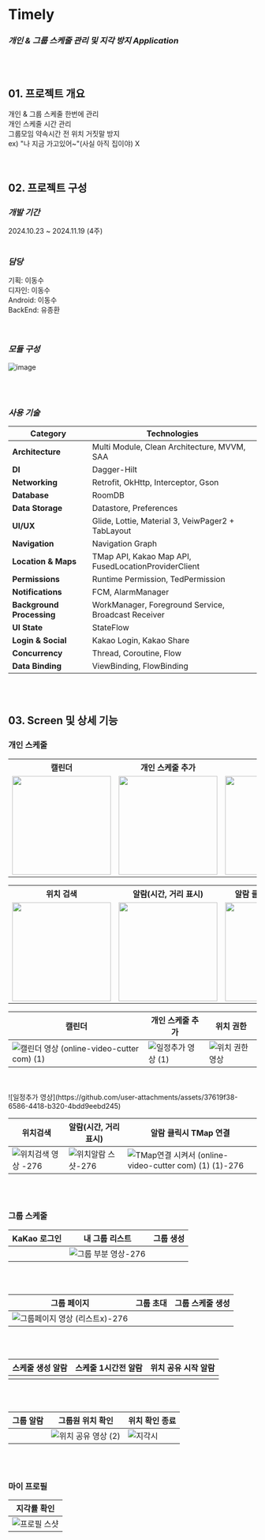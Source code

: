 # Timely
### ***개인 & 그룹 스케줄 관리 및 지각 방지 Application***
<br><br>
## 01. 프로젝트 개요
개인 & 그룹 스케줄 한번에 관리     
개인 스케줄 시간 관리   
그룹모임 약속시간 전 위치 거짓말 방지    
  ex) "나 지금 가고있어~"(사실 아직 집이야) X   
<br><br>




## 02. 프로젝트 구성
### ***개발 기간***   
2024.10.23 ~ 2024.11.19 (4주)
<br><br>

### ***담당***   
기획: 이동수    
디자인: 이동수    
Android: 이동수   
BackEnd: 유종환   
<br><br>

### ***모듈 구성***
![image](https://github.com/user-attachments/assets/84a1a595-3903-4e5e-afd4-44a9203231a8)

<br><br>

### ***사용 기술***
| **Category** | **Technologies** |
| --- | --- |
| **Architecture** |  Multi Module,  Clean Architecture,  MVVM,  SAA  |
| **DI** | Dagger-Hilt |
| **Networking** |  Retrofit,  OkHttp,  Interceptor,  Gson  |
| **Database** | RoomDB |
| **Data Storage** |  Datastore,  Preferences  |
| **UI/UX** |  Glide,  Lottie,  Material 3,  VeiwPager2 + TabLayout  |
| **Navigation** |  Navigation Graph  |
| **Location & Maps** |  TMap API,  Kakao Map API,  FusedLocationProviderClient  |
| **Permissions** |  Runtime Permission,  TedPermission  |
| **Notifications** |  FCM,  AlarmManager  |
| **Background Processing** |  WorkManager,  Foreground Service,  Broadcast Receiver  |
| **UI State** |  StateFlow  |
| **Login & Social** |  Kakao Login,  Kakao Share  |
| **Concurrency** |  Thread,  Coroutine,  Flow  |
| **Data Binding** |  ViewBinding,  FlowBinding  |

<br><br>
## 03. Screen 및 상세 기능
### 개인 스케줄
<table>
  <tr><th>캘린더</th><th>개인 스케줄 추가</th><th>위치 권한</th></tr>
  <tr>
    <td><img src = "https://github.com/user-attachments/assets/1e17ed53-7451-4b3a-a43e-173fd9b85933" width="200px"/></td>
    <td><img src = "https://github.com/user-attachments/assets/37619f38-6586-4418-b320-4bdd9eebd245" width="200px"/></td>
    <td><img src = "https://github.com/user-attachments/assets/e26095f2-cdc5-4511-b1ce-db7cba1be60b" width="200px"/></td>
  </tr>
</table>

<table>
  <tr><th>위치 검색</th><th>알람(시간, 거리 표시)</th><th>알람 클릭시 TMap 연결</th></tr>
  <tr>
    <td><img src = "https://github.com/user-attachments/assets/c1716a42-33db-4697-acf7-32811557ad48" width="200px"/></td>
    <td><img src = "https://github.com/user-attachments/assets/e55b3140-9a94-4b66-9423-2317499218f0" width="200px"/></td>
    <td><img src = "https://github.com/user-attachments/assets/ac84982e-f33e-4b72-af5f-cb4f5b1c0d1d" width="200px"/></td>
  </tr>
</table>



| 캘린더| 개인 스케줄 추가 | 위치 권한 |
|---|---|---|
|![캘린더 영상 (online-video-cutter com) (1)](https://github.com/user-attachments/assets/3b7b38be-c4cf-4ae5-bff4-2ba0998726dd)|![일정추가 영상 (1)](https://github.com/user-attachments/assets/44063ccb-42bf-49b5-b83d-e2b357c031ad)|![위치 권한 영상 ](https://github.com/user-attachments/assets/9b1f4ec8-69f7-49d7-b08c-444d77682eb6)|
<br>
<br>
![일정추가 영상](https://github.com/user-attachments/assets/37619f38-6586-4418-b320-4bdd9eebd245)

| 위치검색 | 알람(시간, 거리 표시) | 알람 클릭시 TMap 연결|
|---|---|---|
|![위치검색 영상 -276](https://github.com/user-attachments/assets/41871bbc-2314-4d20-8f36-5a5f1b43294b)|![위치알람 스샷-276](https://github.com/user-attachments/assets/57401285-78dc-43dc-ac03-f22fa7c83529)|![TMap연결 시켜서 (online-video-cutter com) (1) (1)-276](https://github.com/user-attachments/assets/a52021f5-78a2-4c5f-9fc8-b9e02e92ca66)|
<br>
<br>

### 그룹 스케줄
| KaKao 로그인 | 내 그룹 리스트 | 그룹 생성 |
|---|---|---|
||![그룹 부분 영상-276](https://github.com/user-attachments/assets/266fbd25-47de-4d18-a69e-1b898d5003b8)||
<br>
<br>


| 그룹 페이지 | 그룹 초대 | 그룹 스케줄 생성 |
|---|---|---|
|![그룹페이지 영상 (리스트x)-276](https://github.com/user-attachments/assets/4dfd4395-ef18-4241-9bfe-b40042b05618)|||
<br>
<br>

| 스케줄 생성 알람 | 스케줄 1시간전 알람 | 위치 공유 시작 알람 |
|---|---|---|
||||
<br>
<br>

| 그룹 알람 | 그룹원 위치 확인 | 위치 확인 종료 |
|---|---|---|
||![위치 공유 영상 (2)](https://github.com/user-attachments/assets/afdf27d5-af6a-494a-bf49-4a96a1249f9c)|![지각시](https://github.com/user-attachments/assets/f1b8851b-2cee-4e4b-951e-6d600cd3041e)|
<br>
<br>


### 마이 프로필
| 지각률 확인 |
|---|
|![프로필 스샷 ](https://github.com/user-attachments/assets/d6e68576-953c-4317-8c7f-59debb809e25)|
<br>
<br>


